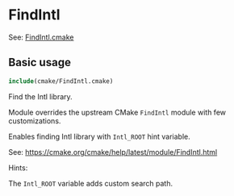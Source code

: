 # FindIntl

See: [FindIntl.cmake](https://github.com/petk/php-build-system/blob/master/cmake/cmake/modules/FindIntl.cmake)

## Basic usage

```cmake
include(cmake/FindIntl.cmake)
```

Find the Intl library.

Module overrides the upstream CMake `FindIntl` module with few customizations.

Enables finding Intl library with `Intl_ROOT` hint variable.

See: https://cmake.org/cmake/help/latest/module/FindIntl.html

Hints:

The `Intl_ROOT` variable adds custom search path.
